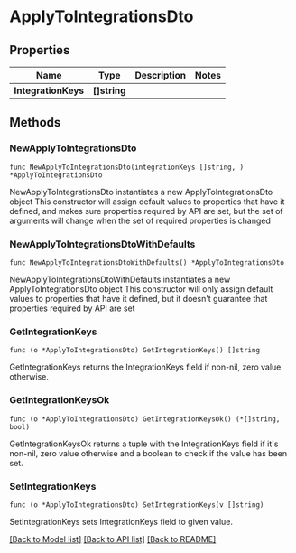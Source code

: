 # ApplyToIntegrationsDto

## Properties

Name | Type | Description | Notes
------------ | ------------- | ------------- | -------------
**IntegrationKeys** | **[]string** |  | 

## Methods

### NewApplyToIntegrationsDto

`func NewApplyToIntegrationsDto(integrationKeys []string, ) *ApplyToIntegrationsDto`

NewApplyToIntegrationsDto instantiates a new ApplyToIntegrationsDto object
This constructor will assign default values to properties that have it defined,
and makes sure properties required by API are set, but the set of arguments
will change when the set of required properties is changed

### NewApplyToIntegrationsDtoWithDefaults

`func NewApplyToIntegrationsDtoWithDefaults() *ApplyToIntegrationsDto`

NewApplyToIntegrationsDtoWithDefaults instantiates a new ApplyToIntegrationsDto object
This constructor will only assign default values to properties that have it defined,
but it doesn't guarantee that properties required by API are set

### GetIntegrationKeys

`func (o *ApplyToIntegrationsDto) GetIntegrationKeys() []string`

GetIntegrationKeys returns the IntegrationKeys field if non-nil, zero value otherwise.

### GetIntegrationKeysOk

`func (o *ApplyToIntegrationsDto) GetIntegrationKeysOk() (*[]string, bool)`

GetIntegrationKeysOk returns a tuple with the IntegrationKeys field if it's non-nil, zero value otherwise
and a boolean to check if the value has been set.

### SetIntegrationKeys

`func (o *ApplyToIntegrationsDto) SetIntegrationKeys(v []string)`

SetIntegrationKeys sets IntegrationKeys field to given value.



[[Back to Model list]](../README.md#documentation-for-models) [[Back to API list]](../README.md#documentation-for-api-endpoints) [[Back to README]](../README.md)


